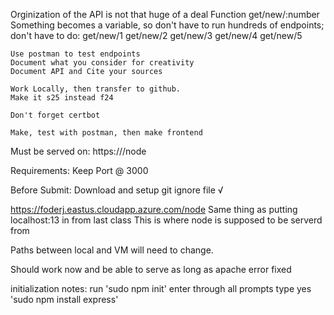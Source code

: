 Orginization of the API is not that huge of a deal 
Function get/new/:number
	Something becomes a variable, so don't have to run hundreds of endpoints; don't have to do: 
		get/new/1
		get/new/2
		get/new/3
		get/new/4
		get/new/5
	
	Use postman to test endpoints 
	Document what you consider for creativity
	Document API and Cite your sources
	
	Work Locally, then transfer to github. 
	Make it s25 instead f24 
	
	Don't forget certbot 

	Make, test with postman, then make frontend 

Must be served on: 
	https://<FQDN>/node

Requirements: 
	Keep Port @ 3000


Before Submit: 
	Download and setup git ignore file √


https://foderj.eastus.cloudapp.azure.com/node
Same thing as putting localhost:13 in from last class 
This is where node is supposed to be serverd from 

Paths between local and VM will need to change.

Should work now and be able to serve as long as apache error fixed

initialization notes: 
	run 'sudo npm init' 
	enter through all prompts 
	type yes
	'sudo npm install express' 